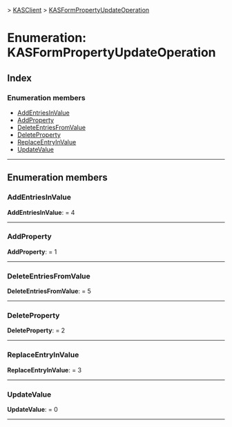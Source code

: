 [](../README.md) > [KASClient](../modules/kasclient.md) > [KASFormPropertyUpdateOperation](../enums/kasclient.kasformpropertyupdateoperation.md)

# Enumeration: KASFormPropertyUpdateOperation

## Index

### Enumeration members

* [AddEntriesInValue](kasclient.kasformpropertyupdateoperation.md#addentriesinvalue)
* [AddProperty](kasclient.kasformpropertyupdateoperation.md#addproperty)
* [DeleteEntriesFromValue](kasclient.kasformpropertyupdateoperation.md#deleteentriesfromvalue)
* [DeleteProperty](kasclient.kasformpropertyupdateoperation.md#deleteproperty)
* [ReplaceEntryInValue](kasclient.kasformpropertyupdateoperation.md#replaceentryinvalue)
* [UpdateValue](kasclient.kasformpropertyupdateoperation.md#updatevalue)



---

## Enumeration members

<a id="addentriesinvalue"></a>

###  AddEntriesInValue

**AddEntriesInValue**:  = 4

___
<a id="addproperty"></a>

###  AddProperty

**AddProperty**:  = 1

___
<a id="deleteentriesfromvalue"></a>

###  DeleteEntriesFromValue

**DeleteEntriesFromValue**:  = 5

___
<a id="deleteproperty"></a>

###  DeleteProperty

**DeleteProperty**:  = 2

___
<a id="replaceentryinvalue"></a>

###  ReplaceEntryInValue

**ReplaceEntryInValue**:  = 3

___
<a id="updatevalue"></a>

###  UpdateValue

**UpdateValue**:  = 0

___

